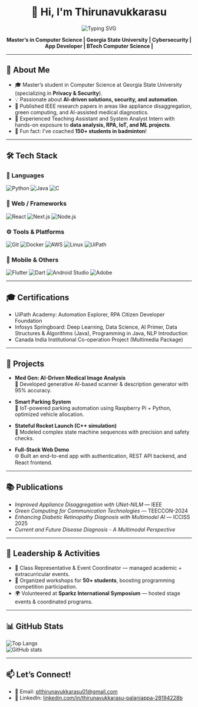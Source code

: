 <h1 align="center">👋 Hi, I'm Thirunavukkarasu </h1>

<p align="center">
  <img src="https://readme-typing-svg.herokuapp.com?size=24&color=1E90FF&center=true&vCenter=true&width=650&lines=Innovative+computer+enthusiast,+constantly+learning+emerging+technologies" alt="Typing SVG">
</p>

<p align="center">
  <strong> Master’s in Computer Science | Georgia State University | Cybersecurity | App Developer | BTech Computer Science |</strong>
</p>

---

## 🌟 About Me
- 🎓 Master’s student in Computer Science at Georgia State University (specializing in **Privacy & Security**).  
- 💡 Passionate about **AI-driven solutions, security, and automation**.  
- 📑 Published IEEE research papers in areas like appliance disaggregation, green computing, and AI-assisted medical diagnostics.  
- 🔭 Experienced Teaching Assistant and System Analyst Intern with hands-on exposure to **data analysis, RPA, IoT, and ML projects**.  
- 🏸 Fun fact: I’ve coached **150+ students in badminton**!  

---

## 🛠️ Tech Stack

### 🚀 Languages  
![Python](https://img.shields.io/badge/Python-3776AB?style=for-the-badge&logo=python&logoColor=yellow)
![Java](https://img.shields.io/badge/Java-ED8B00?style=for-the-badge&logo=openjdk&logoColor=white)
![C](https://img.shields.io/badge/C-00599C?style=for-the-badge&logo=c&logoColor=white)

### 🎨 Web / Frameworks  
![React](https://img.shields.io/badge/React-20232A?style=for-the-badge&logo=react&logoColor=61DAFB)
![Next.js](https://img.shields.io/badge/Next.js-000000?style=for-the-badge&logo=nextdotjs&logoColor=white)
![Node.js](https://img.shields.io/badge/Node.js-339933?style=for-the-badge&logo=nodedotjs&logoColor=white)

### ⚙️ Tools & Platforms  
![Git](https://img.shields.io/badge/Git-F05032?style=for-the-badge&logo=git&logoColor=white)
![Docker](https://img.shields.io/badge/Docker-2496ED?style=for-the-badge&logo=docker&logoColor=white)
![AWS](https://img.shields.io/badge/AWS-FF9900?style=for-the-badge&logo=amazonaws&logoColor=white)
![Linux](https://img.shields.io/badge/Linux-FCC624?style=for-the-badge&logo=linux&logoColor=black)
![UiPath](https://img.shields.io/badge/UiPath-FF6F00?style=for-the-badge&logo=uipath&logoColor=white)

### 📱 Mobile & Others  
![Flutter](https://img.shields.io/badge/Flutter-02569B?style=for-the-badge&logo=flutter&logoColor=white)
![Dart](https://img.shields.io/badge/Dart-0175C2?style=for-the-badge&logo=dart&logoColor=white)
![Android Studio](https://img.shields.io/badge/Android_Studio-3DDC84?style=for-the-badge&logo=androidstudio&logoColor=white)
![Adobe](https://img.shields.io/badge/Adobe-FF0000?style=for-the-badge&logo=adobe&logoColor=white)

---

## 🎓 Certifications
- UiPath Academy: Automation Explorer, RPA Citizen Developer Foundation  
- Infosys Springboard: Deep Learning, Data Science, AI Primer, Data Structures & Algorithms (Java), Programming in Java, NLP Introduction  
- Canada India Institutional Co-operation Project (Multimedia Package)  

---

## 🚀 Projects
- **Med Gen: AI-Driven Medical Image Analysis**  
  🧠 Developed generative AI-based scanner & description generator with 95% accuracy.  

- **Smart Parking System**  
  🚗 IoT-powered parking automation using Raspberry Pi + Python, optimized vehicle allocation.  

- **Stateful Rocket Launch (C++ simulation)**  
  🚀 Modeled complex state machine sequences with precision and safety checks.  

- **Full-Stack Web Demo**  
  🌐 Built an end-to-end app with authentication, REST API backend, and React frontend.  

---

## 📚 Publications
- *Improved Appliance Disaggregation with UNet-NILM* — IEEE  
- *Green Computing for Communication Technologies* — TEECCON-2024  
- *Enhancing Diabetic Retinopathy Diagnosis with Multimodel AI* — ICCISS 2025  
- *Current and Future Disease Diagnosis - A Multimodal Perspective*  

---

## 🏅 Leadership & Activities
- 🎤 Class Representative & Event Coordinator — managed academic + extracurricular events.  
- 📢 Organized workshops for **50+ students**, boosting programming competition participation.  
- 🌍 Volunteered at **Sparkz International Symposium** — hosted stage events & coordinated programs.  

---

## 📊 GitHub Stats
![Top Langs](https://github-readme-stats.vercel.app/api/top-langs/?username=thiruna31&layout=compact&theme=tokyonight)  
![GitHub stats](https://github-readme-stats.vercel.app/api?username=thiruna31&show_icons=true&theme=radical)  

---

## 📫 Let’s Connect!
- 📧 Email: [plthirunavukkarasu01@gmail.com](mailto:plthirunavukkarasu01@gmail.com)  
- 🔗 LinkedIn: [linkedin.com/in/thirunavukkarasu-palaniappa-28194228b](https://www.linkedin.com/in/thirunavukkarasu-palaniappa-28194228b/)  
